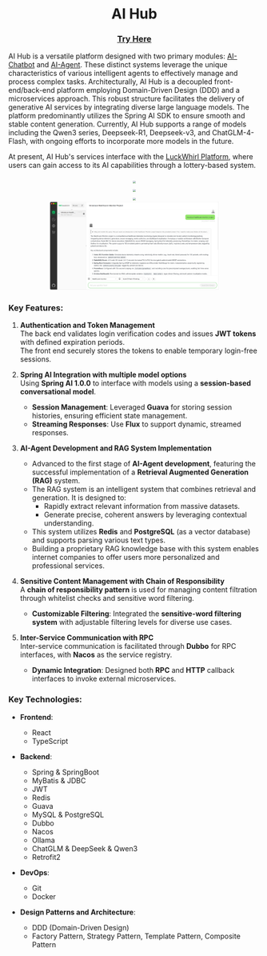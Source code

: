 # <div align="center">AI Hub</div>

### <div align="center">[Try Here](http://aihub.linst-yyds.top/)</div>

AI Hub is a versatile platform designed with two primary modules: [AI-Chatbot](https://github.com/lst3455/AI-ChatBot)
and [AI-Agent](https://github.com/lst3455/AI-Agent). These distinct systems leverage the unique characteristics of
various intelligent agents to effectively manage and process complex tasks. Architecturally, AI Hub is a decoupled
front-end/back-end platform employing Domain-Driven Design (DDD) and a microservices approach. This robust structure
facilitates the delivery of generative AI services by integrating diverse large language models. The platform
predominantly utilizes the Spring AI SDK to ensure smooth and stable content generation. Currently, AI Hub supports a
range of models including the Qwen3 series, Deepseek-R1, Deepseek-v3, and ChatGLM-4-Flash, with ongoing efforts to
incorporate more models in the future.

At present, AI Hub's services interface with the [LuckWhirl Platform](https://github.com/lst3455/LuckWhirl-platform),
where users can gain access to its AI capabilities through a lottery-based system.


<div align="center"><img src="docs/readme/auth.png" style="zoom: 33%;" /></div>
<div align="center"><img src="docs/readme/chat2.png" style="zoom: 33%;" /></div>
<div align="center"><img src="docs/readme/chat1.png" style="zoom: 33%;" /></div>
<div align="center"><img src="docs/readme/agent3.png" style="zoom: 33%;" /></div>

### Key Features:

1. **Authentication and Token Management**  
   The back end validates login verification codes and issues **JWT tokens** with defined expiration periods.  
   The front end securely stores the tokens to enable temporary login-free sessions.

2. **Spring AI Integration with multiple model options**  
   Using **Spring AI 1.0.0** to interface with models using a **session-based conversational model**.
    - **Session Management**: Leveraged **Guava** for storing session histories, ensuring efficient state management.
    - **Streaming Responses**: Use **Flux** to support dynamic, streamed responses.

3. **AI-Agent Development and RAG System Implementation**
    - Advanced to the first stage of **AI-Agent development**, featuring the successful implementation of a **Retrieval
      Augmented Generation (RAG)** system.
    - The RAG system is an intelligent system that combines retrieval and generation. It is designed to:
        - Rapidly extract relevant information from massive datasets.
        - Generate precise, coherent answers by leveraging contextual understanding.
    - This system utilizes **Redis** and **PostgreSQL** (as a vector database) and supports parsing various text types.
    - Building a proprietary RAG knowledge base with this system enables internet companies to offer users more
      personalized and professional services.

4. **Sensitive Content Management with Chain of Responsibility**  
   A **chain of responsibility pattern** is used for managing content filtration through whitelist checks and sensitive
   word filtering.
    - **Customizable Filtering**: Integrated the **sensitive-word filtering system** with adjustable filtering levels
      for diverse use cases.

5. **Inter-Service Communication with RPC**  
   Inter-service communication is facilitated through **Dubbo** for RPC interfaces, with **Nacos** as the service
   registry.
    - **Dynamic Integration**: Designed both **RPC** and **HTTP** callback interfaces to invoke external microservices.

### Key Technologies:

- **Frontend**:
    - React
    - TypeScript

- **Backend**:
    - Spring & SpringBoot
    - MyBatis & JDBC
    - JWT
    - Redis
    - Guava
    - MySQL & PostgreSQL
    - Dubbo
    - Nacos
    - Ollama
    - ChatGLM & DeepSeek & Qwen3
    - Retrofit2

- **DevOps**:
    - Git
    - Docker

- **Design Patterns and Architecture**:
    - DDD (Domain-Driven Design)
    - Factory Pattern, Strategy Pattern, Template Pattern, Composite Pattern

